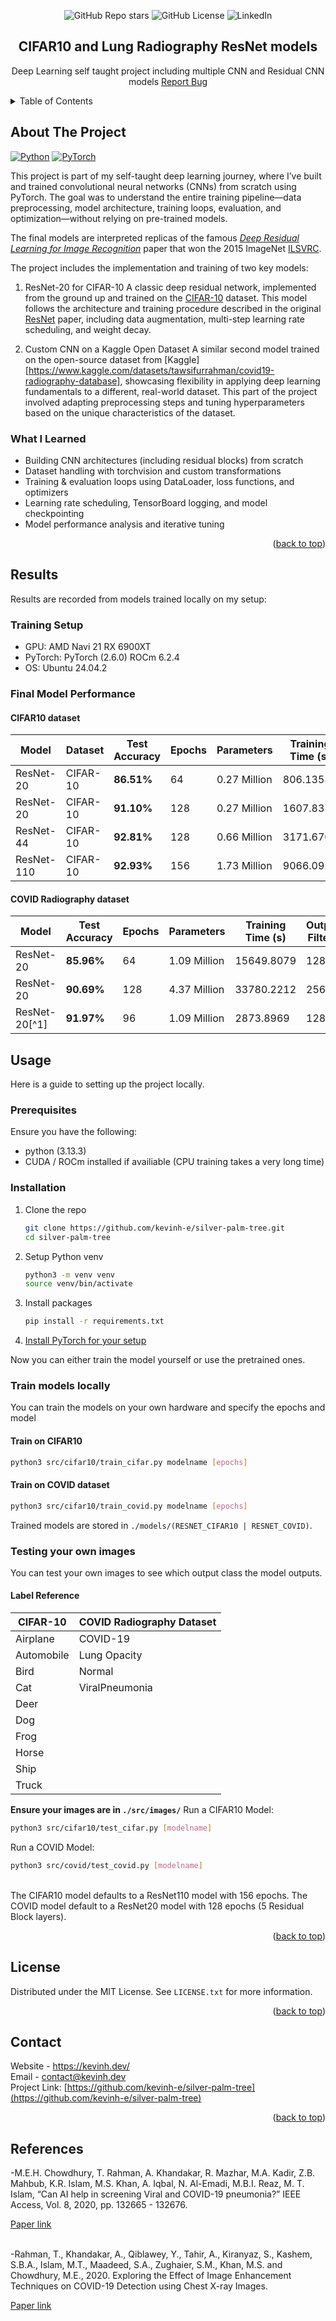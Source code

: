 <!-- Improved compatibility of back to top link: See: https://github.com/othneildrew/Best-README-Template/pull/73 -->
<a id="readme-top"></a>
<!--
*** Thanks for checking out the Best-README-Template. If you have a suggestion
*** that would make this better, please fork the repo and create a pull request
*** or simply open an issue with the tag "enhancement".
*** Don't forget to give the project a star!
*** Thanks again! Now go create something AMAZING! :D
-->

<!-- PROJECT SHIELDS -->
<!--
*** I'm using markdown "reference style" links for readability.
*** Reference links are enclosed in brackets [ ] instead of parentheses ( ).
*** See the bottom of this document for the declaration of the reference variables
*** for contributors-url, forks-url, etc. This is an optional, concise syntax you may use.
*** https://www.markdownguide.org/basic-syntax/#reference-style-links
-->
<div align="center">
    <img alt="GitHub Repo stars" src="https://img.shields.io/github/stars/kevinh-e/silver-palm-tree?style=flat&color=gold">
    <img alt="GitHub License" src="https://img.shields.io/github/license/kevinh-e/silver-palm-tree">
    <img alt="LinkedIn" src="https://img.shields.io/badge/%40kevinhedev-linkedin-blue?style=flat">
</div>
<!-- PROJECT LOGO -->
<div align="center">
  <h2 align="center">CIFAR10 and Lung Radiography ResNet models</h2>

  <p align="center">
    Deep Learning self taught project including multiple CNN and Residual CNN models
    <a href="https://github.com/kevinh-e/silver-palm-tree/issues/new?labels=bug&template=bug-report---.md">Report Bug</a>
    <br />
  </p>
</div>

<!-- TABLE OF CONTENTS -->
<details>
  <summary>Table of Contents</summary>
  <ol>
    <li>
      <a href="#about-the-project">About The Project</a>
      <ul>
        <li><a href="#what-i-learned">What I learned</a></li>
      </ul>
    </li>
    <li>
      <a href="#results">Model Results</a>
      <ul>
        <li><a href="#training-setup">Training setup</a></li>
        <li><a href="#final-model-performance">Model performance</a></li>
      </ul>
    </li>
    <li>
      <a href="#usage">Usage</a>
      <ul>
        <li><a href="#prerequisites">Prerequisites</a></li>
        <li><a href="#installation">Installation</a></li>
      </ul>
    </li>
    <li><a href="#roadmap">Roadmap</a></li>
    <li><a href="#contributing">Contributing</a></li>
    <li><a href="#license">License</a></li>
    <li><a href="#contact">Contact</a></li>
    <li><a href="#acknowledgments">Acknowledgments</a></li>
  </ol>
</details>

<!-- ABOUT THE PROJECT -->
## About The Project

[![Python][Python.org]][Python-url] [![PyTorch][PyTorch.org]][Pytorch-url]

This project is part of my self-taught deep learning journey, where I’ve built and trained convolutional neural networks (CNNs) from scratch using PyTorch. The goal was to understand the entire training pipeline—data preprocessing, model architecture, training loops, evaluation, and optimization—without relying on pre-trained models.

The final models are interpreted replicas of the famous [*Deep Residual Learning for Image Recognition*](https://arxiv.org/abs/1512.03385) paper that won the 2015 ImageNet [ILSVRC](https://image-net.org/challenges/LSVRC/).

The project includes the implementation and training of two key models:

1. ResNet-20 for CIFAR-10
A classic deep residual network, implemented from the ground up and trained on the [CIFAR-10](https://www.cs.toronto.edu/~kriz/cifar.html) dataset. This model follows the architecture and training procedure described in the original [ResNet](https://arxiv.org/abs/1512.03385) paper, including data augmentation, multi-step learning rate scheduling, and weight decay.

2. Custom CNN on a Kaggle Open Dataset
A similar second model trained on the open-source dataset from [Kaggle][https://www.kaggle.com/datasets/tawsifurrahman/covid19-radiography-database], showcasing flexibility in applying deep learning fundamentals to a different, real-world dataset. This part of the project involved adapting preprocessing steps and tuning hyperparameters based on the unique characteristics of the dataset.

### What I Learned

- Building CNN architectures (including residual blocks) from scratch
- Dataset handling with torchvision and custom transformations
- Training & evaluation loops using DataLoader, loss functions, and optimizers
- Learning rate scheduling, TensorBoard logging, and model checkpointing
- Model performance analysis and iterative tuning

<p align="right">(<a href="#readme-top">back to top</a>)</p>

<!-- model results-->
## Results

Results are recorded from models trained locally on my setup:

### Training Setup

- GPU: AMD Navi 21 RX 6900XT
- PyTorch: PyTorch (2.6.0) ROCm 6.2.4
- OS: Ubuntu 24.04.2

### Final Model Performance

#### CIFAR10 dataset

| Model         | Dataset      | Test Accuracy | Epochs | Parameters     | Training Time (s) |
|---------------|--------------|---------------|--------|----------------|-------------------|
| ResNet-20     | CIFAR-10     | **86.51%**    | 64     | 0.27 Million   | 806.1353          |
| ResNet-20     | CIFAR-10     | **91.10%**    | 128    | 0.27 Million   | 1607.8371         |
| ResNet-44     | CIFAR-10     | **92.81%**    | 128    | 0.66 Million   | 3171.6705         |
| ResNet-110    | CIFAR-10     | **92.93%**    | 156    | 1.73 Million   | 9066.0921|

#### COVID Radiography dataset

| Model         | Test Accuracy | Epochs | Parameters     | Training Time (s) | Output Filters|
|---------------|---------------|--------|----------------|-------------------|---------------|
| ResNet-20     | **85.96%**    | 64     | 1.09 Million   | 15649.8079        | 128           |
| ResNet-20     |  **90.69%**    | 128    | 4.37 Million   | 33780.2212        | 256       |
| ResNet-20[^1]     |  **91.97%**    | 96     | 1.09 Million   | 2873.8969     | 128           |

<!-- GETTING STARTED -->
## Usage

Here is a guide to setting up the project locally.

### Prerequisites

Ensure you have the following:

- python (3.13.3)
- CUDA / ROCm installed if availiable (CPU training takes a very long time)

### Installation

1. Clone the repo

   ```sh
   git clone https://github.com/kevinh-e/silver-palm-tree.git
   cd silver-palm-tree

   ```

2. Setup Python venv

   ```sh
   python3 -m venv venv
   source venv/bin/activate
   ```

3. Install packages

   ```sh
   pip install -r requirements.txt
   ```

4. [Install PyTorch for your setup](<https://pytorch.org/get-started/locally/>)

Now you can either train the model yourself or use the pretrained ones.

### Train models locally

You can train the models on your own hardware and specify the epochs and model

#### Train on CIFAR10

   ```sh
   python3 src/cifar10/train_cifar.py modelname [epochs]
   ```

#### Train on COVID dataset

   ```sh
   python3 src/cifar10/train_covid.py modelname [epochs]
   ```

Trained models are stored in `./models/(RESNET_CIFAR10 | RESNET_COVID)`.

### Testing your own images

You can test your own images to see which output class the model outputs.

#### Label Reference

| **CIFAR-10**           | **COVID Radiography Dataset**                         |
|------------------------|--------------------------------------------------|
| Airplane               | COVID-19                                        |
| Automobile             | Lung Opacity|
| Bird                   | Normal|
| Cat                    | ViralPneumonia|
| Deer                   | |
| Dog                    | |
| Frog                   | |
| Horse                  | |
| Ship                   | |
| Truck                  | |

**Ensure your images are in `./src/images/`**
Run a CIFAR10 Model:

   ```sh
   python3 src/cifar10/test_cifar.py [modelname]
   ```

Run a COVID Model:

   ```sh
   python3 src/covid/test_covid.py [modelname]
   ```

<br>
The CIFAR10 model defaults to a ResNet110 model with 156 epochs.
The COVID model default to a ResNet20 model with 128 epochs (5 Residual Block layers).

<p align="right">(<a href="#readme-top">back to top</a>)</p>

<!-- CONTRIBUTING -->
<!-- LICENSE -->
## License

Distributed under the MIT License. See `LICENSE.txt` for more information.

<p align="right">(<a href="#readme-top">back to top</a>)</p>

<!-- CONTACT -->
## Contact

Website - <https://kevinh.dev/>
<br>
Email - <contact@kevinh.dev>
<br>
Project Link: [https://github.com/kevinh-e/silver-palm-tree](https://github.com/kevinh-e/silver-palm-tree)
<br>

<p align="right">(<a href="#readme-top">back to top</a>)</p>

## References

-M.E.H. Chowdhury, T. Rahman, A. Khandakar, R. Mazhar, M.A. Kadir, Z.B. Mahbub, K.R. Islam, M.S. Khan, A. Iqbal, N. Al-Emadi, M.B.I. Reaz, M. T. Islam, “Can AI help in screening Viral and COVID-19 pneumonia?” IEEE Access, Vol. 8, 2020, pp. 132665 - 132676.

[Paper link](https://ieeexplore.ieee.org/document/9144185)

<br>
-Rahman, T., Khandakar, A., Qiblawey, Y., Tahir, A., Kiranyaz, S., Kashem, S.B.A., Islam, M.T., Maadeed, S.A., Zughaier, S.M., Khan, M.S. and Chowdhury, M.E., 2020. Exploring the Effect of Image Enhancement Techniques on COVID-19 Detection using Chest X-ray Images.

[Paper link](https://doi.org/10.1016/j.compbiomed.2021.104319)

<!-- MARKDOWN LINKS & IMAGES -->
<!-- https://www.markdownguide.org/basic-syntax/#reference-style-links -->
[Python.org]: <https://img.shields.io/badge/python-3670A0?style=for-the-badge&logo=python&logoColor=ffdd54>
[Python-url]: <https://www.python.org/>
[PyTorch.org]:<https://img.shields.io/badge/PyTorch-EE4C2C?style=for-the-badge&logo=pytorch&logoColor=white>
[PyTorch-url]:<https://pytorch.org/>
